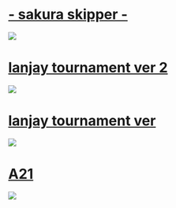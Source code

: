 # [- sakura skipper -]()
![](https://osu.ppy.sh/ss/16354215/c4cc)

# [lanjay tournament ver 2](https://milinho.s-ul.eu/58ealO93)
![](https://osu.ppy.sh/ss/16300883/55da)

# [lanjay tournament ver](https://drive.google.com/file/d/1u-jQeVdlZLHV2XqJ8OeHG0Umtfh5zgyh/view?usp=sharing)
![](https://osu.ppy.sh/ss/16298943/5515)

# [A21](https://drive.google.com/file/d/1dyGTu5rU7xprmYkIETI1AYmWqDuWHNkD/view?usp=sharing)
![](https://cdn.discordapp.com/attachments/745632745128067192/787696611308208148/unknown.png)
